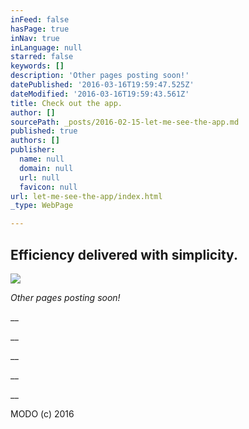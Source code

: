 ```yaml
---
inFeed: false
hasPage: true
inNav: true
inLanguage: null
starred: false
keywords: []
description: 'Other pages posting soon!'
datePublished: '2016-03-16T19:59:47.525Z'
dateModified: '2016-03-16T19:59:43.561Z'
title: Check out the app.
author: []
sourcePath: _posts/2016-02-15-let-me-see-the-app.md
published: true
authors: []
publisher:
  name: null
  domain: null
  url: null
  favicon: null
url: let-me-see-the-app/index.html
_type: WebPage

---
```

## Efficiency delivered with simplicity.
![](https://s3-us-west-2.amazonaws.com/the-grid-img/p/d478625f85dc8dfebc9e4844e54757dfa9df7eee.jpg)

_Other pages posting soon!_

__

__

__

__

__

MODO (c) 2016